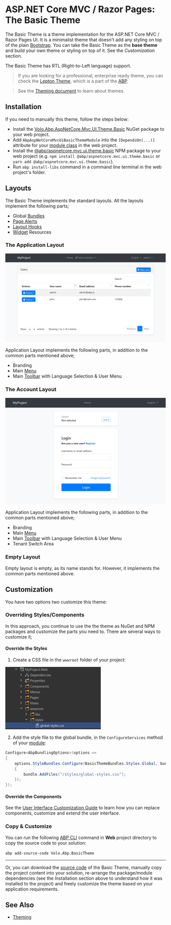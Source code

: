 # ASP.NET Core MVC / Razor Pages: The Basic Theme

The Basic Theme is a theme implementation for the ASP.NET Core MVC / Razor Pages UI. It is a minimalist theme that doesn't add any styling on top of the plain [Bootstrap](https://getbootstrap.com/). You can take the Basic Theme as the **base theme** and build your own theme or styling on top of it. See the *Customization* section.

The Basic Theme has RTL (Right-to-Left language) support.

> If you are looking for a professional, enterprise ready theme, you can check the [Lepton Theme](https://abp.io/themes), which is a part of the [ABP](https://abp.io/).

> See the [Theming document](theming.md) to learn about themes.

## Installation

If you need to manually this theme, follow the steps below:

* Install the [Volo.Abp.AspNetCore.Mvc.UI.Theme.Basic](https://www.nuget.org/packages/Volo.Abp.AspNetCore.Mvc.UI.Theme.Basic) NuGet package to your web project.
* Add `AbpAspNetCoreMvcUiBasicThemeModule` into the `[DependsOn(...)]` attribute for your [module class](../../architecture/modularity/basics.md) in the web project.
* Install the [@abp/aspnetcore.mvc.ui.theme.basic](https://www.npmjs.com/package/@abp/aspnetcore.mvc.ui.theme.basic) NPM package to your web project (e.g. `npm install @abp/aspnetcore.mvc.ui.theme.basic` or `yarn add @abp/aspnetcore.mvc.ui.theme.basic`).
* Run `abp install-libs` command in a command line terminal in the web project's folder.

## Layouts

The Basic Theme implements the standard layouts. All the layouts implement the following parts;

* Global [Bundles](bundling-minification.md)
* [Page Alerts](page-alerts.md)
* [Layout Hooks](layout-hooks.md)
* [Widget](widgets.md) Resources

### The Application Layout

![basic-theme-application-layout](../../../images/basic-theme-application-layout.png)

Application Layout implements the following parts, in addition to the common parts mentioned above;

* Branding
* Main [Menu](navigation-menu.md)
* Main [Toolbar](toolbars.md) with Language Selection & User Menu

### The Account Layout

![basic-theme-account-layout](../../../images/basic-theme-account-layout.png)

Application Layout implements the following parts, in addition to the common parts mentioned above;

* Branding
* Main [Menu](navigation-menu.md)
* Main [Toolbar](toolbars.md) with Language Selection & User Menu
* Tenant Switch Area

### Empty Layout

Empty layout is empty, as its name stands for. However, it implements the common parts mentioned above.

## Customization

You have two options two customize this theme:

### Overriding Styles/Components

In this approach, you continue to use the the theme as NuGet and NPM packages and customize the parts you need to. There are several ways to customize it;

#### Override the Styles

1. Create a CSS file in the `wwwroot` folder of your project:

![example-global-styles](../../../images/example-global-styles.png)

2. Add the style file to the global bundle, in the `ConfigureServices` method of your [module](../../architecture/modularity/basics.md):

````csharp
Configure<AbpBundlingOptions>(options =>
{
    options.StyleBundles.Configure(BasicThemeBundles.Styles.Global, bundle =>
    {
        bundle.AddFiles("/styles/global-styles.css");
    });
});
````

#### Override the Components

See the [User Interface Customization Guide](customization-user-interface.md) to learn how you can replace components, customize and extend the user interface.

### Copy & Customize

You can run the following [ABP CLI](../../../cli) command in **Web** project directory to copy the source code to your solution:

`abp add-source-code Volo.Abp.BasicTheme`

----

Or, you can download the [source code](https://github.com/abpframework/abp/tree/dev/modules/basic-theme/src/Volo.Abp.AspNetCore.Mvc.UI.Theme.Basic) of the Basic Theme, manually copy the project content into your solution, re-arrange the package/module dependencies (see the Installation section above to understand how it was installed to the project) and freely customize the theme based on your application requirements.

## See Also

* [Theming](theming.md)
